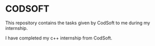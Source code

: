 # CODSOFT
This repository contains the tasks given by CodSoft to me during my internship.
 
 I have completed my c++ internship from CodSoft.
